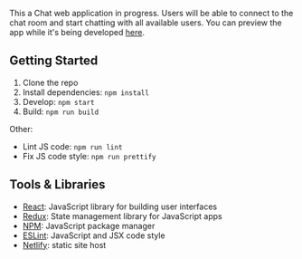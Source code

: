 This a Chat web application in progress. Users will be able to connect to the chat room and start chatting with all available users. You can preview the app while it's being developed [here](https://musing-sinoussi-1cabe5.netlify.com/).

## Getting Started

1. Clone the repo
2. Install dependencies: `npm install`
3. Develop: `npm start`
4. Build: `npm run build`

Other:

- Lint JS code: `npm run lint`
- Fix JS code style: `npm run prettify`

## Tools & Libraries

- [React](https://reactjs.org): JavaScript library for building user interfaces
- [Redux](https://redux.js.org): State management library for JavaScript apps
- [NPM](https://npmjs.com): JavaScript package manager
- [ESLint](https://eslint.org): JavaScript and JSX code style
- [Netlify](https://netlify.com): static site host
